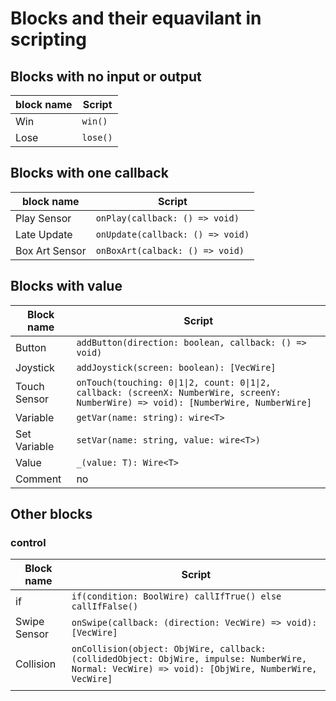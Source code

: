 # Blocks and their equavilant in scripting

## Blocks with no input or output

| block name | Script   |
| ---------- | -------- |
| Win        | `win()`  |
| Lose       | `lose()` |

## Blocks with one callback

| block name     | Script                           |
| -------------- | -------------------------------- |
| Play Sensor    | `onPlay(callback: () => void)`   |
| Late Update    | `onUpdate(callback: () => void)` |
| Box Art Sensor | `onBoxArt(calback: () => void)`  |

## Blocks with value

| Block name   | Script                                                                                                                               |
| ------------ | ------------------------------------------------------------------------------------------------------------------------------------ |
| Button       | `addButton(direction: boolean, callback: () => void)`                                                                                |
| Joystick     | `addJoystick(screen: boolean): [VecWire]`                                                                                            |
| Touch Sensor | `onTouch(touching: 0\|1\|2, count: 0\|1\|2, callback: (screenX: NumberWire, screenY: NumberWire) => void): [NumberWire, NumberWire]` |
| Variable     | `getVar(name: string): wire<T>`                                                                                                      |
| Set Variable | `setVar(name: string, value: wire<T>)`                                                                                               |
| Value        | `_(value: T): Wire<T>`                                                                                                               |
| Comment      | no                                                                                                                                   |

## Other blocks

### control

| Block name   | Script                                                       |
| ------------ | ------------------------------------------------------------ |
| if           | `if(condition: BoolWire) callIfTrue() else callIfFalse()` |
| Swipe Sensor | `onSwipe(callback: (direction: VecWire) => void): [VecWire]` |
| Collision | `onCollision(object: ObjWire, callback: (collidedObject: ObjWire, impulse: NumberWire, Normal: VecWire) => void): [ObjWire, NumberWire, VecWire]`|
||
